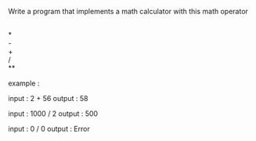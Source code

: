 Write a program that implements a math calculator with this math operator 

<br>
* <br>
- <br>
+ <br>
/ <br>
** 



example :

input :  2 + 56
output : 58


input : 1000 / 2
output : 500



input : 0 / 0
output : Error
